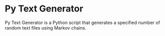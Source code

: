 # Py Text Generator

Py Text Generator is a Python script that generates a specified number of random text files using Markov chains.
